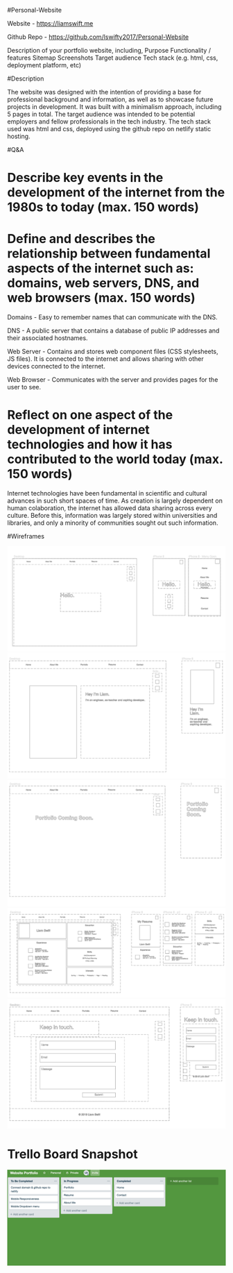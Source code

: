 #Personal-Website

Website - <https://liamswift.me>

Github  Repo - <https://github.com/lswifty2017/Personal-Website>

Description of your portfolio website, including,
Purpose
Functionality / features
Sitemap
Screenshots
Target audience
Tech stack (e.g. html, css, deployment platform, etc)

#Description

The website was designed with the intention of providing a base for professional background and information, as well as to showcase future projects in development. It was built with a minimalism approach, including 5 pages in total. The target audience was intended to be potential employers and fellow professionals in the tech industry. The tech stack used was html and css, deployed using the github repo on netlify static hosting.


#Q&A

# Describe key events in the development of the internet from the 1980s to today (max. 150 words)





# Define and describes the relationship between fundamental aspects of the internet such as: domains, web servers, DNS, and web browsers (max. 150 words)

Domains - Easy to remember names that can communicate with the DNS.

DNS - A public server that contains a database of public IP addresses and their associated hostnames.

Web Server - Contains and stores web component files (CSS stylesheets, JS files). It is connected to the internet and allows sharing with other devices connected to the internet.

Web Browser - Communicates with the server and provides pages for the user to see.



# Reflect on one aspect of the development of internet technologies and how it has contributed to the world today (max. 150 words)

Internet technologies have been fundamental in scientific and cultural advances in such short spaces of time. As creation is largely dependent on human colaboration, the internet has allowed data sharing across every culture. Before this, information was largely stored within universities and libraries, and only a minority of communities sought out such information.



#Wireframes

<img src="/wireframes/home.png" alt="home">

<img src="/wireframes/about-me.png" alt="about me">

<img src="/wireframes/portfolio.png" alt="portfolio">

<img src="/wireframes/resume.png" alt="resume">

<img src="/wireframes/contact.png" alt="contact">



# Trello Board Snapshot

<img src="/images/Trello-Board.png" alt="Trello Board"/>